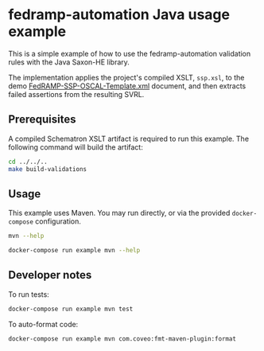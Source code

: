 # fedramp-automation Java usage example

This is a simple example of how to use the fedramp-automation validation rules with the Java Saxon-HE library.

The implementation applies the project's compiled XSLT, `ssp.xsl`, to the demo [FedRAMP-SSP-OSCAL-Template.xml](../../../dist/content/templates/ssp/xml/FedRAMP-SSP-OSCAL-Template.xml) document, and then extracts failed assertions from the resulting SVRL.

## Prerequisites

A compiled Schematron XSLT artifact is required to run this example. The following command will build the artifact:

```bash
cd ../../..
make build-validations
```

## Usage

This example uses Maven. You may run directly, or via the provided `docker-compose` configuration.

```bash
mvn --help
```

```bash
docker-compose run example mvn --help
```

## Developer notes

To run tests:

```bash
docker-compose run example mvn test
```

To auto-format code:

```bash
docker-compose run example mvn com.coveo:fmt-maven-plugin:format
```
